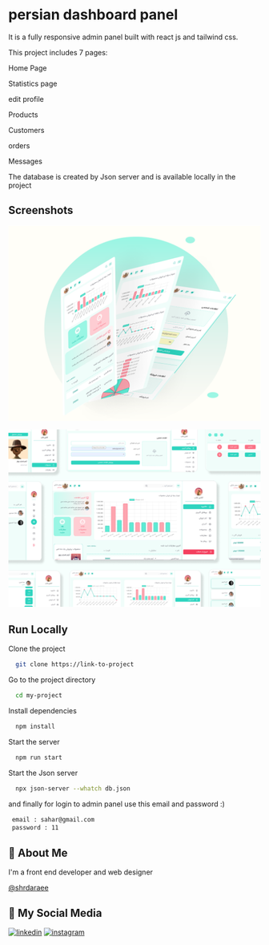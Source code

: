 
# persian dashboard panel

It is a fully responsive admin panel built with react js and tailwind css.

This project includes 7 pages:

Home Page

Statistics page

edit profile

Products

Customers

orders

Messages

The database is created by Json server and is available locally in the project




## Screenshots

![App Screenshot](
    screenshot2.png
)

![App Screenshot](
    screenshot1.png
)


## Run Locally

Clone the project

```bash
  git clone https://link-to-project
```

Go to the project directory

```bash
  cd my-project
```

Install dependencies

```bash
  npm install
```

Start the server

```bash
  npm run start
```

Start the Json server

```bash
  npx json-server --whatch db.json
```

and finally for login to admin panel use this email and password :)

```bash
 email : sahar@gmail.com
 password : 11
 ```

## 🚀 About Me
I'm a front end developer and web designer 



[@shrdaraee](https://www.github.com/shrdaraee)


## 🔗 My Social Media
[![linkedin](https://img.shields.io/badge/linkedin-0A66C2?style=for-the-badge&logo=linkedin&logoColor=white)](https://www.linkedin.com/in/sahar-daraee-bb2a62219/)
[![instagram](https://img.shields.io/badge/instagram-0A66C2?style=for-the-badge&logo=instagram&logoColor=white)](instagram.com/sahardaraee_ )


